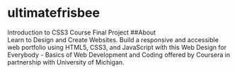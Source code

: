 # ultimatefrisbee
 Introduction to CSS3 Course Final Project
##About  
Learn to Design and Create Websites. Build a responsive and accessible web portfolio using HTML5, CSS3, and JavaScript with this Web Design for Everybody - Basics of Web Development and Coding offered by Coursera in partnership with University of Michigan.
